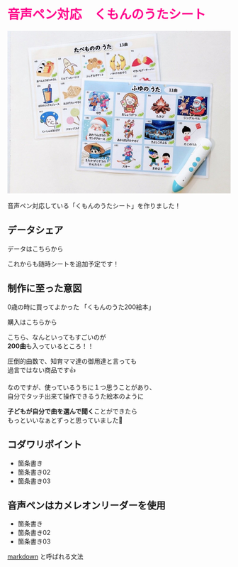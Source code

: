 # <span style="color: #FE008C; ">音声ペン対応　くもんのうたシート  </span>
![ダミー画像](../public/images/blogs/kumon.jpg)
  
音声ペン対応している「くもんのうたシート」を作りました！  
  
## データシェア
  
データはこちらから
  
これからも随時シートを追加予定です！
  
## 制作に至った意図  
  
0歳の時に買ってよかった
「くもんのうた200絵本」

購入はこちらから  
  
こちら、なんといってもすごいのが  
**200曲**も入っているところ！！  
  
圧倒的曲数で、知育ママ達の御用達と言っても  
過言ではない商品です👍
  
  
なのですが、使っているうちに１つ思うことがあり、  
自分でタッチ出来て操作できるうた絵本のように  
  
**子どもが自分で曲を選んで聞く**ことができたら  
もっといいなぁとずっと思っていました🥹  

## コダワリポイント  
  
- 箇条書き
- 箇条書き02
- 箇条書き03

  
## 音声ペンはカメレオンリーダーを使用

- 箇条書き
- 箇条書き02
- 箇条書き03

[markdown](https://growi.cloud/blog/738) と呼ばれる文法


